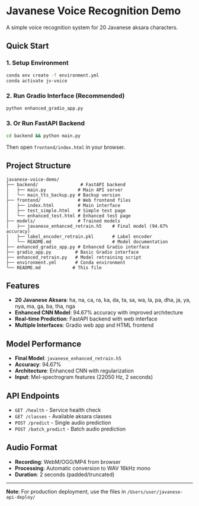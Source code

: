 # Javanese Voice Recognition Demo

A simple voice recognition system for 20 Javanese aksara characters.

## Quick Start

### 1. Setup Environment
```bash
conda env create -f environment.yml
conda activate jv-voice
```

### 2. Run Gradio Interface (Recommended)
```bash
python enhanced_gradio_app.py
```

### 3. Or Run FastAPI Backend
```bash
cd backend && python main.py
```

Then open `frontend/index.html` in your browser.

## Project Structure

```
javanese-voice-demo/
├── backend/                # FastAPI backend
│   ├── main.py            # Main API server
│   └── main_tts_backup.py # Backup version
├── frontend/              # Web frontend files
│   ├── index.html         # Main interface
│   ├── test_simple.html   # Simple test page
│   └── enhanced_test.html # Enhanced test page
├── models/                # Trained models
│   ├── javanese_enhanced_retrain.h5    # Final model (94.67% accuracy)
│   ├── label_encoder_retrain.pkl       # Label encoder
│   └── README.md                       # Model documentation
├── enhanced_gradio_app.py # Enhanced Gradio interface
├── gradio_app.py         # Basic Gradio interface
├── enhanced_retrain.py   # Model retraining script
├── environment.yml       # Conda environment
└── README.md            # This file
```

## Features

- **20 Javanese Aksara**: ha, na, ca, ra, ka, da, ta, sa, wa, la, pa, dha, ja, ya, nya, ma, ga, ba, tha, nga
- **Enhanced CNN Model**: 94.67% accuracy with improved architecture
- **Real-time Prediction**: FastAPI backend with web interface
- **Multiple Interfaces**: Gradio web app and HTML frontend

## Model Performance

- **Final Model**: `javanese_enhanced_retrain.h5`
- **Accuracy**: 94.67%
- **Architecture**: Enhanced CNN with regularization
- **Input**: Mel-spectrogram features (22050 Hz, 2 seconds)

## API Endpoints

- `GET /health` - Service health check
- `GET /classes` - Available aksara classes  
- `POST /predict` - Single audio prediction
- `POST /batch_predict` - Batch audio prediction

## Audio Format

- **Recording**: WebM/OGG/MP4 from browser
- **Processing**: Automatic conversion to WAV 16kHz mono
- **Duration**: 2 seconds (padded/truncated)

---

**Note**: For production deployment, use the files in `/Users/user/javanese-api-deploy/`
